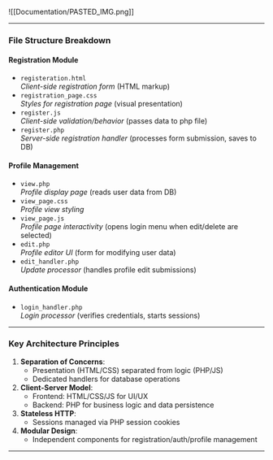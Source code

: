 ![[Documentation/PASTED_IMG.png]]

---

###  File Structure Breakdown
#### **Registration Module**
- `registeration.html`  
  *Client-side registration form* (HTML markup)
- `registration_page.css`  
  *Styles for registration page* (visual presentation)
- `register.js`  
  *Client-side validation/behavior* (passes data to php file)
- `register.php`  
  *Server-side registration handler* (processes form submission, saves to DB)
####  **Profile Management**
- `view.php`  
  *Profile display page* (reads user data from DB)
- `view_page.css`  
  *Profile view styling*
- `view_page.js`  
  *Profile page interactivity* (opens login menu when edit/delete are selected)
- `edit.php`  
  *Profile editor UI* (form for modifying user data)
- `edit_handler.php`  
  *Update processor* (handles profile edit submissions)
####  **Authentication Module**
- `login_handler.php`  
  *Login processor* (verifies credentials, starts sessions)

---

###  Key Architecture Principles
1. **Separation of Concerns**:
   - Presentation (HTML/CSS) separated from logic (PHP/JS)
   - Dedicated handlers for database operations
2. **Client-Server Model**:
   - Frontend: HTML/CSS/JS for UI/UX
   - Backend: PHP for business logic and data persistence
3. **Stateless HTTP**:
   - Sessions managed via PHP session cookies
4. **Modular Design**:
   - Independent components for registration/auth/profile management

---